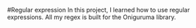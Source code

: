 #Regular expression
In this project, I learned how to use regular expressions. All my regex is built for the Oniguruma library.
